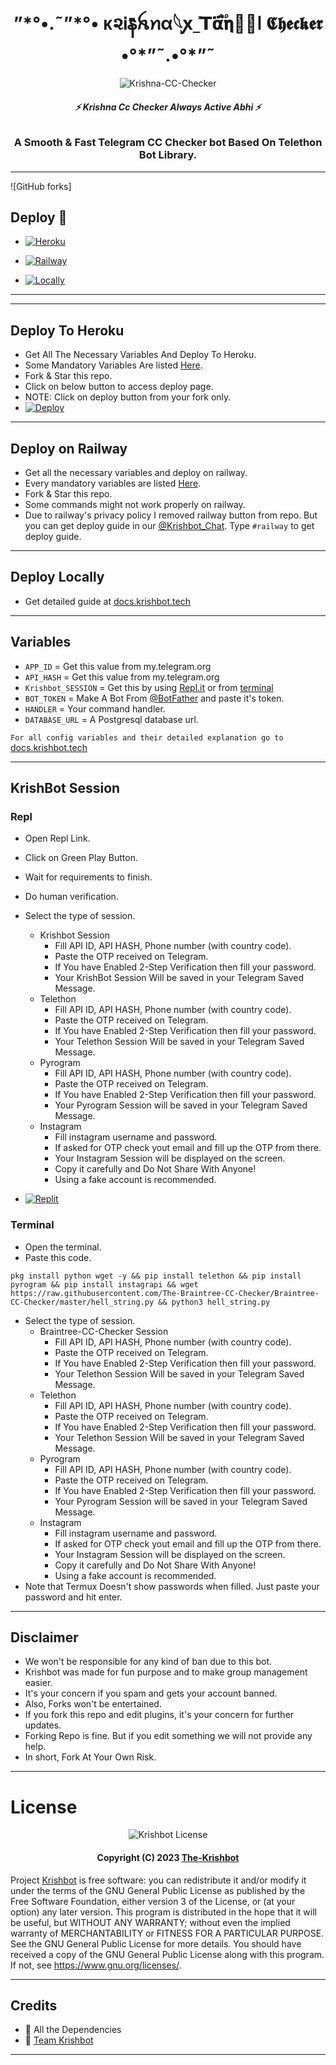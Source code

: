 <h1 align="center">
  <b>”*°•.˜”*°• ᴋ૨Ꭵနꤪꤨꫝꪀα𓆩ꭙ_̽𝗧𝝰‌֟፝𝝶𝞄᳟ا‌ 𝕮𝖍𝖊𝖈𝖐𝖊𝖗 •°*”˜.•°*”˜</b>
</h1>

<p align="center">
  <img src="https://graph.org/file/b39e6c924037d1772e95f.jpg" alt="Krishna-CC-Checker">
</p>

<h6 align="center">
  <b>⚡ Krishna Cc Checker Always Active Abhi ⚡</b>
</h6>

<h3 align="center">
  <b>A Smooth & Fast Telegram CC Checker bot Based On Telethon Bot Library.</b>
</h3>

------
![GitHub forks]
## Deploy 🚀
- [![Heroku](https://img.shields.io/badge/Krishbot-Deploy%20To%20Heroku-black?style=for-the-badge&logo=heroku)](#Deploy-To-Heroku)

- [![Railway](https://img.shields.io/badge/Krishbot-Deploy%20On%20Railway-black?style=for-the-badge&logo=railway)](#Deploy-on-Railway)

- [![Locally](https://img.shields.io/badge/Krishbot-Deploy%20Locally-black?style=for-the-badge&logo=linux)](#Deploy-Locally)

------


------
## Deploy To Heroku
- Get All The Necessary Variables And Deploy To Heroku.
- Some Mandatory Variables Are listed [Here](#Variables).
- Fork & Star this repo.
- Click on below button to access deploy page.
- NOTE: Click on deploy button from your fork only.
- [![Deploy](https://www.herokucdn.com/deploy/button.svg)](https://heroku.com/deploy)

------
## Deploy on Railway
- Get all the necessary variables and deploy on railway.
- Every mandatory variables are listed [Here](#Variables).
- Fork & Star this repo.
- Some commands might not work properly on railway.
- Due to railway's privacy policy I removed railway button from repo. But you can get deploy guide in our [@Krishbot_Chat](https://t.me/Krishbot_chat). Type `#railway` to get deploy guide.

------
## Deploy Locally
- Get detailed guide at [docs.krishbot.tech](https://docs.krishbot.tech/Braintree-CC-Checker/deploy-locally)

------
## Variables

- `APP_ID`  =  Get this value from my.telegram.org
- `API_HASH`  =  Get this value from my.telegram.org
- `Krishbot_SESSION`  =  Get this by using [Repl.it](#Repl) or from [terminal](#Terminal)
- `BOT_TOKEN`  =  Make A Bot From [@BotFather](https://t.me/botfather) and paste it's token.
- `HANDLER`  =  Your command handler.
- `DATABASE_URL`  =  A Postgresql database url.

`For all config variables and their detailed explanation go to` [docs.krishbot.tech](https://docs.krishbot.tech/Braintree-CC-Checker/config-variables)

------
## KrishBot Session

### Repl
- Open Repl Link.
- Click on Green Play Button.
- Wait for requirements to finish.
- Do human verification.
- Select the type of session.
    - Krishbot Session
        - Fill API ID, API HASH, Phone number (with country code).
        - Paste the OTP received on Telegram.
        - If You have Enabled 2-Step Verification then fill your password.
        - Your KrishBot Session Will be saved in your Telegram Saved Message.
    - Telethon
        - Fill API ID, API HASH, Phone number (with country code).
        - Paste the OTP received on Telegram.
        - If You have Enabled 2-Step Verification then fill your password.
        - Your Telethon Session Will be saved in your Telegram Saved Message.
    - Pyrogram
        - Fill API ID, API HASH, Phone number (with country code).
        - Paste the OTP received on Telegram.
        - If You have Enabled 2-Step Verification then fill your password.
        - Your Pyrogram Session will be saved in your Telegram Saved Message.
    - Instagram
        - Fill instagram username and password.
        - If asked for OTP check yout email and fill up the OTP from there.
        - Your Instagram Session will be displayed on the screen.
        - Copy it carefully and Do Not Share With Anyone!
        - Using a fake account is recommended.

- [![Replit](https://img.shields.io/badge/Braintree-CC-Checker-Run%20On%20ReplIT-black?style=for-the-badge&logo=replit)](https://replit.com/@Braintree-CC-Checker/Krishbot?v=1)

### Terminal
- Open the terminal.
- Paste this code.

`pkg install python wget -y && pip install telethon && pip install pyrogram && pip install instagrapi && wget https://raw.githubusercontent.com/The-Braintree-CC-Checker/Braintree-CC-Checker/master/hell_string.py && python3 hell_string.py`

- Select the type of session.
    - Braintree-CC-Checker Session
        - Fill API ID, API HASH, Phone number (with country code).
        - Paste the OTP received on Telegram.
        - If You have Enabled 2-Step Verification then fill your password.
        - Your Telethon Session Will be saved in your Telegram Saved Message.
    - Telethon
        - Fill API ID, API HASH, Phone number (with country code).
        - Paste the OTP received on Telegram.
        - If You have Enabled 2-Step Verification then fill your password.
        - Your Telethon Session Will be saved in your Telegram Saved Message.
    - Pyrogram
        - Fill API ID, API HASH, Phone number (with country code).
        - Paste the OTP received on Telegram.
        - If You have Enabled 2-Step Verification then fill your password.
        - Your Pyrogram Session will be saved in your Telegram Saved Message.
    - Instagram
        - Fill instagram username and password.
        - If asked for OTP check yout email and fill up the OTP from there.
        - Your Instagram Session will be displayed on the screen.
        - Copy it carefully and Do Not Share With Anyone!
        - Using a fake account is recommended.
- Note that Termux Doesn't show passwords when filled. Just paste your password and hit enter.

------
## Disclaimer
- We won't be responsible for any kind of ban due to this bot.
- Krishbot was made for fun purpose and to make group management easier.
- It's your concern if you spam and gets your account banned.
- Also, Forks won't be entertained.
- If you fork this repo and edit plugins, it's your concern for further updates.
- Forking Repo is fine. But if you edit something we will not provide any help.
- In short, Fork At Your Own Risk.

------
# License

<p align="center">
    <img src="https://www.gnu.org/graphics/gplv3-or-later.png" alt="Krishbot License">
</p>

<h4 align="center">
    Copyright (C) 2023 <a href="https://github.com/The-Krishbot">The-Krishbot</a>
</h4>

Project [Krishbot](https://CoderXKrishna/Braintree-CC-Checker) is free software: you can redistribute it and/or modify
it under the terms of the GNU General Public License as published by
the Free Software Foundation, either version 3 of the License, or
(at your option) any later version.
This program is distributed in the hope that it will be useful,
but WITHOUT ANY WARRANTY; without even the implied warranty of
MERCHANTABILITY or FITNESS FOR A PARTICULAR PURPOSE.  See the
GNU General Public License for more details.
You should have received a copy of the GNU General Public License
along with this program. If not, see <https://www.gnu.org/licenses/>.

------
## Credits

- 💖 All the Dependencies
- 💖 [Team Krishbot](https://github.com/CoderXKrishna)

------

